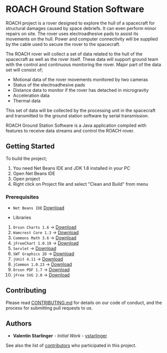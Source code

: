 # ROACH Ground Station Software

ROACH project is a rover designed to explore the hull of a spacecraft for structural damages caused by space debriefs. It can even perform minor repairs on site. The rover uses electroadhesive pads to assist its movements on the hull. Power and computer connectivity will be supplied by the cable used to secure the rover to the spacecraft.

The ROACH rover will collect a set of data related to the hull of the spacecraft as well as the rover itself. These data will support ground team with the control and continuous monitoring the rover. Major part of the data set will consist of;

- Motional data of the rover movements monitored by two cameras
- Status of the electroadhesive pads
- Distance data to monitor if the rover has detached in microgravity
- Acceleration data
- Thermal data

This set of data will be collected by the processing unit in the spacecraft and transmitted to the ground station software by serial transmission.

ROACH Ground Station Software is a Java application compiled with features to receive data streams and control the ROACH rover.

## Getting Started

To build the project;
1. You need Net Beans IDE and JDK 1.8 installed in your PC
2. Open Net Beans IDE
3. Open project
4. Right click on Project file and select "Clean and Build" from menu

### Prerequisites

- `Net Beans IDE` [Download](https://netbeans.org/downloads/)

- Libraries
1. `Orson Charts 1.6` -> [Download](https://s3-eu-west-1.amazonaws.com/orson-charts-public/orsoncharts-1.6.zip)
2. `Hamcrest Core 1.3` -> [Download](http://central.maven.org/maven2/org/hamcrest/hamcrest-core/1.3/hamcrest-core-1.3.jar)
3. `Commons Math 3.6` -> [Download](http://central.maven.org/maven2/org/apache/commons/commons-math3/3.6/commons-math3-3.6.jar)
4. `jFreeChart 1.0.19` -> [Download](http://central.maven.org/maven2/org/jfree/jfreechart/1.0.19/jfreechart-1.0.19.jar)
5. `Servlet` -> [Download](http://www.java2s.com/Code/JarDownload/servlet/servlet.jar.zip)
6. `SWT Graphics 2D` -> [Download](http://central.maven.org/maven2/org/jfree/swtgraphics2d/1.0/swtgraphics2d-1.0.jar)
7. `jUnit 4.11` -> [Download](http://central.maven.org/maven2/junit/junit/4.11/junit-4.11.jar)
8. `jCommon 1.0.23` -> [Download](http://central.maven.org/maven2/org/jfree/jcommon/1.0.23/jcommon-1.0.23.jar)
9. `Orson PDF 1.7` -> [Download](https://s3-eu-west-1.amazonaws.com/orsonpdf-public/orsonpdf-1.7.zip)
10. `jFree SVG 2.0` -> [Download](http://central.maven.org/maven2/org/jfree/jfreesvg/2.0/jfreesvg-2.0.jar)


## Contributing

Please read [CONTRIBUTING.md](#) for details on our code of conduct, and the process for submitting pull requests to us.

## Authors

* **Valentin Starlinger** - *Initial Work* - [vstarlinger](https://github.com/vstarlinger)

See also the list of [contributors](#) who participated in this project.

